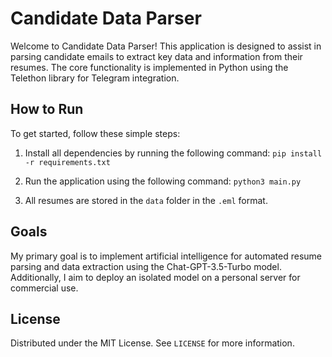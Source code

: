 # Candidate Data Parser

Welcome to Candidate Data Parser! This application is designed to assist in parsing candidate emails to extract key data and information from their resumes. The core functionality is implemented in Python using the Telethon library for Telegram integration.

## How to Run

To get started, follow these simple steps:

1. Install all dependencies by running the following command:
`pip install -r requirements.txt`
2. Run the application using the following command:
`python3 main.py`

3. All resumes are stored in the `data` folder in the `.eml` format.

## Goals

My primary goal is to implement artificial intelligence for automated resume parsing and data extraction using the Chat-GPT-3.5-Turbo model. Additionally, I aim to deploy an isolated model on a personal server for commercial use.

## License

Distributed under the MIT License. See `LICENSE` for more information.



